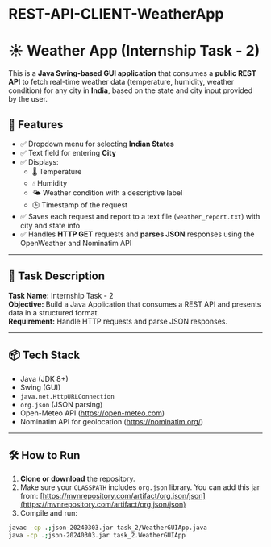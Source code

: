 # REST-API-CLIENT-WeatherApp
# ☀️ Weather App (Internship Task - 2)

This is a **Java Swing-based GUI application** that consumes a **public REST API** to fetch real-time weather data (temperature, humidity, weather condition) for any city in **India**, based on the state and city input provided by the user.

## 🚀 Features

- ✅ Dropdown menu for selecting **Indian States**
- ✅ Text field for entering **City**
- ✅ Displays:
  - 🌡️ Temperature
  - 💧 Humidity
  - 🌤️ Weather condition with a descriptive label
  - 🕒 Timestamp of the request
- ✅ Saves each request and report to a text file (`weather_report.txt`) with city and state info
- ✅ Handles **HTTP GET** requests and **parses JSON** responses using the OpenWeather and Nominatim API

---

## 📌 Task Description

**Task Name:** Internship Task - 2  
**Objective:** Build a Java Application that consumes a REST API and presents data in a structured format.  
**Requirement:** Handle HTTP requests and parse JSON responses.

---

## 📦 Tech Stack

- Java (JDK 8+)
- Swing (GUI)
- `java.net.HttpURLConnection`
- `org.json` (JSON parsing)
- Open-Meteo API (https://open-meteo.com)
- Nominatim API for geolocation (https://nominatim.org/)

---

## 🛠️ How to Run

1. **Clone or download** the repository.
2. Make sure your `CLASSPATH` includes `org.json` library. You can add this jar from:
   [https://mvnrepository.com/artifact/org.json/json](https://mvnrepository.com/artifact/org.json/json)
3. Compile and run:

```bash
javac -cp .;json-20240303.jar task_2/WeatherGUIApp.java
java -cp .;json-20240303.jar task_2.WeatherGUIApp

